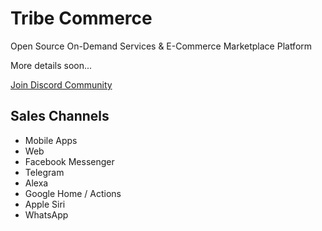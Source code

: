 # Tribe Commerce
Open Source On-Demand Services &amp; E-Commerce Marketplace Platform 

More details soon...

[Join Discord Community](https://discord.gg/s5zEucn)

## Sales Channels
* Mobile Apps
* Web
* Facebook Messenger
* Telegram
* Alexa
* Google Home / Actions
* Apple Siri
* WhatsApp
